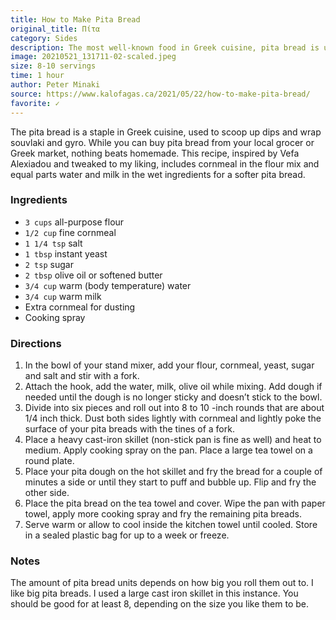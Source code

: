```yaml
---
title: How to Make Pita Bread
original_title: Πίτα
category: Sides
description: The most well-known food in Greek cuisine, pita bread is used to scoop up dips and wrap souvlaki and gyro. Nothing beats homemade pita bread, and this recipe is the best one out there.
image: 20210521_131711-02-scaled.jpeg
size: 8-10 servings
time: 1 hour
author: Peter Minaki
source: https://www.kalofagas.ca/2021/05/22/how-to-make-pita-bread/
favorite: ✓
---
```


The pita bread is a staple in Greek cuisine, used to scoop up dips and wrap souvlaki and gyro. While you can buy pita bread from your local grocer or Greek market, nothing beats homemade. This recipe, inspired by Vefa Alexiadou and tweaked to my liking, includes cornmeal in the flour mix and equal parts water and milk in the wet ingredients for a softer pita bread.

### Ingredients

* `3 cups` all-purpose flour
* `1/2 cup` fine cornmeal
* `1 1/4 tsp` salt
* `1 tbsp` instant yeast
* `2 tsp` sugar
* `2 tbsp` olive oil or softened butter
* `3/4 cup` warm (body temperature) water
* `3/4 cup` warm milk
* Extra cornmeal for dusting
* Cooking spray

### Directions

1. In the bowl of your stand mixer, add your flour, cornmeal, yeast, sugar and salt and stir with a fork.
2. Attach the hook, add the water, milk, olive oil while mixing. Add dough if needed until the dough is no longer sticky and doesn’t stick to the bowl.
3. Divide into six pieces and roll out into 8 to 10 -inch rounds that are about 1/4 inch thick. Dust both sides lightly with cornmeal and lightly poke the surface of your pita breads with the tines of a fork.
4. Place a heavy cast-iron skillet (non-stick pan is fine as well) and heat to medium. Apply cooking spray on the pan. Place a large tea towel on a round plate.
5. Place your pita dough on the hot skillet and fry the bread for a couple of minutes a side or until they start to puff and bubble up. Flip and fry the other side.
6. Place the pita bread on the tea towel and cover. Wipe the pan with paper towel, apply more cooking spray and fry the remaining pita breads.
7. Serve warm or allow to cool inside the kitchen towel until cooled. Store in a sealed plastic bag for up to a week or freeze.

### Notes

The amount of pita bread units depends on how big you roll them out to. I like big pita breads. I used a large cast iron skillet in this instance. You should be good for at least 8, depending on the size you like them to be.